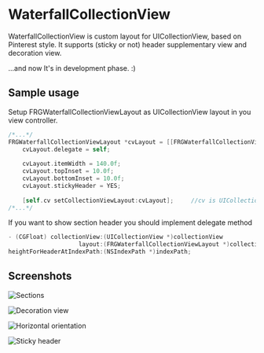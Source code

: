 WaterfallCollectionView
=======================

WaterfallCollectionView is custom layout for UICollectionView, based on Pinterest style. It supports (sticky or not) header supplementary view and decoration view.

...and now It's in development phase. :)

Sample usage
------------

Setup FRGWaterfallCollectionViewLayout as UICollectionView layout in you view controller.

``` objective-c
/*...*/
FRGWaterfallCollectionViewLayout *cvLayout = [[FRGWaterfallCollectionViewLayout alloc] init];
    cvLayout.delegate = self;
    
    cvLayout.itemWidth = 140.0f;
    cvLayout.topInset = 10.0f;
    cvLayout.bottomInset = 10.0f;
    cvLayout.stickyHeader = YES;
    
    [self.cv setCollectionViewLayout:cvLayout];		//cv is UICollectionView property
/*...*/
```

If you want to show section header you should implement delegate method

``` objective-c
- (CGFloat) collectionView:(UICollectionView *)collectionView
                    layout:(FRGWaterfallCollectionViewLayout *)collectionViewLayout
heightForHeaderAtIndexPath:(NSIndexPath *)indexPath;
```

Screenshots
------------
![Sections](https://raw.github.com/frogermcs/WaterfallCollectionView/master/Screenshots/Screenshot-1.png)

![Decoration view](https://raw.github.com/frogermcs/WaterfallCollectionView/master/Screenshots/Screenshot-2.png)

![Horizontal orientation](https://raw.github.com/frogermcs/WaterfallCollectionView/master/Screenshots/Screenshot-3.png)

![Sticky header](https://raw.github.com/frogermcs/WaterfallCollectionView/master/Screenshots/Screenshot-4.png)

